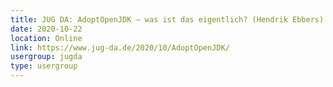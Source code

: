 ```yaml
---
title: JUG DA: AdoptOpenJDK – was ist das eigentlich? (Hendrik Ebbers)
date: 2020-10-22
location: Online
link: https://www.jug-da.de/2020/10/AdoptOpenJDK/
usergroup: jugda
type: usergroup
---
```

